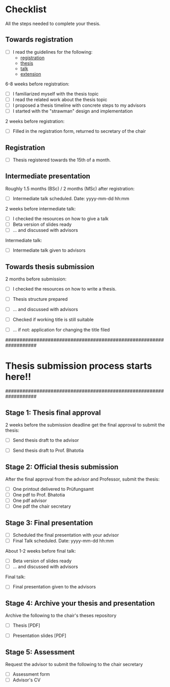 # Checklist

All the steps needed to complete your thesis.

## Towards registration

* [ ] I read the guidelines for the following:
    - [registration](registration/REGISTER-README.md)
    - [thesis](thesis/THESIS-README.md)
    - [talk](talk/TALK-README.md)
    - [extension](extension/EXTEND-README.md)
    
6-8 weeks before registration:
* [ ] I familiarized myself with the thesis topic
* [ ] I read the related work about the thesis topic
* [ ] I proposed a thesis timeline with concrete steps to my advisors
* [ ] I started with the "strawman" design and implementation

2 weeks before registration:
* [ ] Filled in the registration form, returned to secretary of the chair

## Registration

* [ ] Thesis registered towards the 15th of a month.

## Intermediate presentation

Roughly 1.5 months (BSc) / 2 months (MSc) after registration:
* [ ] Intermediate talk scheduled. Date: yyyy-mm-dd hh:mm

2 weeks before intermediate talk:
* [ ] I checked the resources on how to give a talk
* [ ] Beta version of slides ready
* [ ] ... and discussed with advisors

Intermediate talk:
* [ ] Intermediate talk given to advisors

## Towards thesis submission

2 months before submission:
* [ ] I checked the resources on how to write a thesis.
* [ ] Thesis structure prepared
* [ ] ... and discussed with advisors
* [ ] Checked if working title is still suitable
* [ ] ... if not: application for changing the title filed


###################################################################
# Thesis submission process starts here!!
###################################################################

## Stage 1: Thesis final approval

2 weeks before the submission deadline get the final approval to submit the thesis:
* [ ] Send thesis draft to the advisor
* [ ] Send thesis draft to Prof. Bhatotia


## Stage 2: Official thesis submission

After the final approval from the advisor and Professor, submit the thesis:
* [ ] One printout delivered to Prüfungsamt
* [ ] One pdf to Prof. Bhatotia
* [ ] One pdf advisor
* [ ] One pdf the chair secretary

## Stage 3: Final presentation

* [ ] Scheduled the final presentation with your advisor
* [ ] Final Talk scheduled. Date: yyyy-mm-dd hh:mm

About 1-2 weeks before final talk:
* [ ] Beta version of slides ready
* [ ] ... and discussed with advisors

Final talk:
* [ ] Final presentation given to the advisors


## Stage 4: Archive your thesis and presentation

Archive the following  to the chair's theses repository
* [ ] Thesis [PDF]
* [ ] Presentation slides [PDF]


## Stage 5: Assessment

Request the advisor to submit the following to the chair secretary
* [ ] Assessment form
* [ ] Advisor's CV
